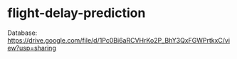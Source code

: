 # flight-delay-prediction

Database: https://drive.google.com/file/d/1Pc0Bi6aRCVHrKo2P_BhY3QxFGWPrtkxC/view?usp=sharing

